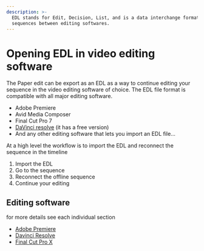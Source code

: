 ```yaml
---
description: >-
  EDL stands for Edit, Decision, List, and is a data interchange format to pass
  sequences between editing softwares.
---
```


# Opening EDL in video editing software

The Paper edit can be export as an EDL as a way to continue editing your sequence in the video editing software of choice. The EDL file format is compatible with all major editing software.

* Adobe Premiere
* Avid Media Composer
* Final Cut Pro 7
* [DaVinci resolve](https://www.blackmagicdesign.com/products/davinciresolve) \(it has a free version\) 
* And any other editing software that lets you import an EDL file…

At a high level the workflow is to import the EDL and reconnect the sequence in the timeline

1. Import the EDL
2. Go to the sequence
3. Reconnect the offline sequence
4. Continue your editing

## Editing software <a id="adobe-premiere-example"></a>

for more details see each individual section

* [Adobe Premiere](adobe-premiere.md)
* [Davinci Resolve](davinci-resolve-15.md)
* [Final Cut Pro X](final-cut-pro-x.md)



